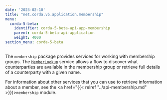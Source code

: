 ```yaml
---
date: '2023-02-10'
title: "net.corda.v5.application.membership"
menu:
  corda-5-beta:
    identifier: corda-5-beta-api-app-membership
    parent: corda-5-beta-api-application
    weight: 4000
section_menu: corda-5-beta
---
```


The `membership` package provides services for working with membership groups. The <a href="../../../../../../api-ref/corda/5.0-beta/kotlin/application/net.corda.v5.application.membership/-member-lookup/index.html" target="_blank">`MemberLookup`</a> service allows a flow to discover what counterparties are available in the membership group or retrieve full details of a counterparty with a given name.

For information about other services that you can use to retrieve information about a member, see the <a href="{{< relref "../api-membership.md" >}})>`membership` module</a>.
